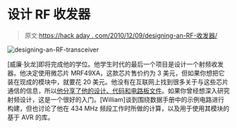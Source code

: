 # 设计 RF 收发器

> 原文:[https://hack aday . com/2010/12/09/designing-an-RF-收发器/](https://hackaday.com/2010/12/09/designing-an-rf-transceiver/)

![](../Images/7fbab8b57232dd07c0e943efad4d722e.png "designing-an-RF-transceiver")

[威廉·狄龙]即将完成他的学位。他学生时代的最后一个项目是设计一个射频收发器。他决定使用微芯片 MRF49XA，这款芯片售价约为 3 美元，但如果你想把它装在现成的模块中，就要花 20 美元。他没有在互联网上找到很多关于与这些芯片通信的信息，所以[他分享了他的设计、代码和电路板文件](http://alternet.us.com/?p=1036)。如果你曾经想深入研究射频设计，这是一个很好的入门。[William]谈到围绕数据手册中的示例电路进行构建，但也讨论了他在 434 MHz 频段工作时所做的计算，以及用于使用其模块的基于 AVR 的库。